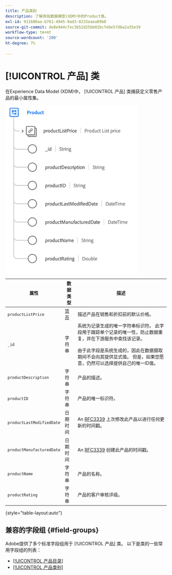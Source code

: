 ```yaml
---
title: 产品类别
description: 了解体验数据模型(XDM)中的Product类。
exl-id: 911680ae-b761-4945-9ad3-0233eaea89b0
source-git-commit: de8e944cfec3b52d25bb02bcfebe57d6a2a35e39
workflow-type: tm+mt
source-wordcount: '200'
ht-degree: 7%

---
```


# [!UICONTROL 产品] 类

在Experience Data Model (XDM)中， [!UICONTROL 产品] 类捕获定义零售产品的最小属性集。

![](../images/classes/product.png)

| 属性 | 数据类型 | 描述 |
| --- | --- | --- |
| `productListPrice` | [货币](../data-types/currency.md) | 描述产品在销售和折扣前的默认价格。 |
| `_id` | 字符串 | 系统为记录生成的唯一字符串标识符。 此字段用于跟踪单个记录的唯一性，防止数据重复，并在下游服务中查找该记录。<br><br>由于此字段是系统生成的，因此在数据摄取期间不会向其提供显式值。 但是，如果您愿意，仍然可以选择提供自己的唯一ID值。 |
| `productDescription` | 字符串 | 产品的描述。 |
| `productID` | 字符串 | 产品的唯一标识符。 |
| `productLastModifiedDate` | 日期时间 | An [RFC3339](https://datatracker.ietf.org/doc/html/rfc3339) 上次修改此产品以进行任何更新的时间戳。 |
| `productManufacturedDate` | 日期时间 | An [RFC3339](https://datatracker.ietf.org/doc/html/rfc3339) 创建此产品的时间戳。 |
| `productName` | 字符串 | 产品的名称。 |
| `productRating` | 字符串 | 产品的客户审核评级。 |

{style="table-layout:auto"}

## 兼容的字段组 {#field-groups}

Adobe提供了多个标准字段组用于 [!UICONTROL 产品] 类。 以下是类的一些常用字段组的列表：

* [[!UICONTROL 产品目录]](../field-groups/product/product-catalog.md)
* [[!UICONTROL 产品类别]](../field-groups/product/product-category.md)
